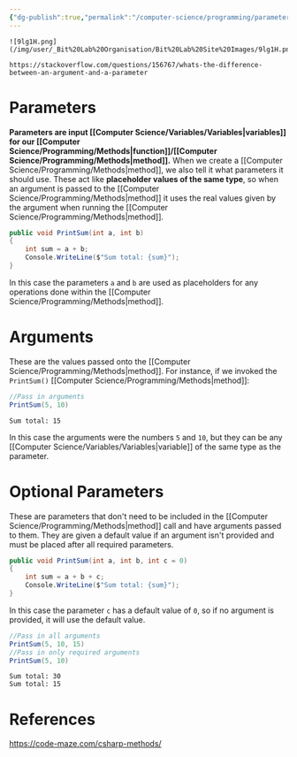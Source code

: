 ```yaml
---
{"dg-publish":true,"permalink":"/computer-science/programming/parameters-and-arguments/","tags":["beginner"],"noteIcon":"1"}
---
```


```ad-tldr
![9lg1H.png](/img/user/_Bit%20Lab%20Organisation/Bit%20Lab%20Site%20Images/9lg1H.png)

https://stackoverflow.com/questions/156767/whats-the-difference-between-an-argument-and-a-parameter
```

# Parameters 

**Parameters are input [[Computer Science/Variables/Variables\|variables]] for our [[Computer Science/Programming/Methods\|function]]/[[Computer Science/Programming/Methods\|method]].**  When we create a [[Computer Science/Programming/Methods\|method]], we also tell it what parameters it should use. These act like **placeholder values of the same type**, so when an argument is passed to the [[Computer Science/Programming/Methods\|method]] it uses the real values given by the argument when running the [[Computer Science/Programming/Methods\|method]].

```csharp
public void PrintSum(int a, int b)
{
	int sum = a + b;
	Console.WriteLine($"Sum total: {sum}");
}
```

In this case the parameters `a` and `b` are used as placeholders for any operations done within the [[Computer Science/Programming/Methods\|method]].

# Arguments 

These are the values passed onto the [[Computer Science/Programming/Methods\|method]]. For instance, if we invoked the `PrintSum()` [[Computer Science/Programming/Methods\|method]]:

```csharp
//Pass in arguments
PrintSum(5, 10)
```
```output
Sum total: 15
```

In this case the arguments were the numbers `5` and `10`, but they can be any [[Computer Science/Variables/Variables\|variable]] of the same type as the parameter.

# Optional Parameters  

These are parameters that don't need to be included in the [[Computer Science/Programming/Methods\|method]] call and have arguments passed to them. They are given a default value if an argument isn't provided and must be placed after all required parameters.

```csharp
public void PrintSum(int a, int b, int c = 0)
{
	int sum = a + b + c;
	Console.WriteLine($"Sum total: {sum}");
}
```

In this case the parameter `c` has a default value of `0`, so if no argument is provided, it will use the default value.

```csharp
//Pass in all arguments
PrintSum(5, 10, 15)
//Pass in only required arguments
PrintSum(5, 10)
```
```output
Sum total: 30
Sum total: 15
```

# References

https://code-maze.com/csharp-methods/